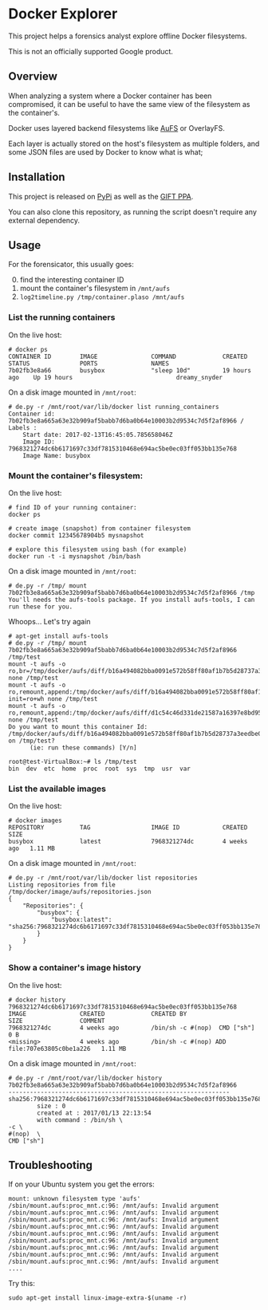 # Docker Explorer

This project helps a forensics analyst explore offline Docker filesystems.

This is not an officially supported Google product.

## Overview

When analyzing a system where a Docker container has been compromised, it can
be useful to have the same view of the filesystem as the container's.

Docker uses layered backend filesystems like
[AuFS](https://jpetazzo.github.io/assets/2015-03-03-not-so-deep-dive-into-docker-storage-drivers.html)
or OverlayFS.

Each layer is actually stored on the host's filesystem as multiple folders, and
some JSON files are used by Docker to know what is what;

## Installation

This project is released on [PyPi](https://pypi.org/project/docker-explorer/) as
well as the [GIFT PPA](https://launchpad.net/~gift).

You can also clone this repository, as running the script doesn't require any
external dependency.

## Usage

For the forensicator, this usually goes:

0. find the interesting container ID
0. mount the container's filesystem in `/mnt/aufs`
0. `log2timeline.py /tmp/container.plaso /mnt/aufs`

### List the running containers

On the live host:

```
# docker ps
CONTAINER ID        IMAGE               COMMAND             CREATED         STATUS              PORTS               NAMES
7b02fb3e8a66        busybox             "sleep 10d"         19 hours ago    Up 19 hours                             dreamy_snyder
```

On a disk image mounted in
`/mnt/root`:

```
# de.py -r /mnt/root/var/lib/docker list running_containers
Container id: 7b02fb3e8a665a63e32b909af5babb7d6ba0b64e10003b2d9534c7d5f2af8966 / Labels :
    Start date: 2017-02-13T16:45:05.785658046Z
    Image ID: 7968321274dc6b6171697c33df7815310468e694ac5be0ec03ff053bb135e768
    Image Name: busybox
```

### Mount the container's filesystem:

On the live host:

```
# find ID of your running container:
docker ps

# create image (snapshot) from container filesystem
docker commit 12345678904b5 mysnapshot

# explore this filesystem using bash (for example)
docker run -t -i mysnapshot /bin/bash
```

On a disk image mounted in
`/mnt/root`:

```
# de.py -r /tmp/ mount 7b02fb3e8a665a63e32b909af5babb7d6ba0b64e10003b2d9534c7d5f2af8966 /tmp
You'll needs the aufs-tools package. If you install aufs-tools, I can run these for you.
```

Whoops... Let's try again

```
# apt-get install aufs-tools
# de.py -r /tmp/ mount 7b02fb3e8a665a63e32b909af5babb7d6ba0b64e10003b2d9534c7d5f2af8966 /tmp/test
mount -t aufs -o ro,br=/tmp/docker/aufs/diff/b16a494082bba0091e572b58ff80af1b7b5d28737a3eedbe01e73cd7f4e01d23=ro+wh none /tmp/test
mount -t aufs -o ro,remount,append:/tmp/docker/aufs/diff/b16a494082bba0091e572b58ff80af1b7b5d28737a3eedbe01e73cd7f4e01d23-init=ro+wh none /tmp/test
mount -t aufs -o ro,remount,append:/tmp/docker/aufs/diff/d1c54c46d331de21587a16397e8bd95bdbb1015e1a04797c76de128107da83ae=ro+wh none /tmp/test
Do you want to mount this container Id: /tmp/docker/aufs/diff/b16a494082bba0091e572b58ff80af1b7b5d28737a3eedbe01e73cd7f4e01d23 on /tmp/test?
      (ie: run these commands) [Y/n]

root@test-VirtualBox:~# ls /tmp/test
bin  dev  etc  home  proc  root  sys  tmp  usr  var
```


### List the available images

On the live host:

```
# docker images
REPOSITORY          TAG                 IMAGE ID            CREATED       SIZE
busybox             latest              7968321274dc        4 weeks ago   1.11 MB
```

On a disk image mounted in
`/mnt/root`:

```
# de.py -r /mnt/root/var/lib/docker list repositories
Listing repositories from file /tmp/docker/image/aufs/repositories.json
{
    "Repositories": {
        "busybox": {
            "busybox:latest": "sha256:7968321274dc6b6171697c33df7815310468e694ac5be0ec03ff053bb135e768"
        }
    }
}
```

### Show a container's image history

On the live host:

```
# docker history 7968321274dc6b6171697c33df7815310468e694ac5be0ec03ff053bb135e768
IMAGE               CREATED             CREATED BY                                      SIZE                COMMENT
7968321274dc        4 weeks ago         /bin/sh -c #(nop)  CMD ["sh"]                   0 B
<missing>           4 weeks ago         /bin/sh -c #(nop) ADD file:707e63805c0be1a226   1.11 MB
```


On a disk image mounted in
`/mnt/root`:

```
# de.py -r /mnt/root/var/lib/docker history 7b02fb3e8a665a63e32b909af5babb7d6ba0b64e10003b2d9534c7d5f2af8966
--------------------------------------------------------------
sha256:7968321274dc6b6171697c33df7815310468e694ac5be0ec03ff053bb135e768
        size : 0
        created at : 2017/01/13 22:13:54
        with command : /bin/sh \
-c \
#(nop)  \
CMD ["sh"]
```

## Troubleshooting

If on your Ubuntu system you get the errors:

```
mount: unknown filesystem type 'aufs'
/sbin/mount.aufs:proc_mnt.c:96: /mnt/aufs: Invalid argument
/sbin/mount.aufs:proc_mnt.c:96: /mnt/aufs: Invalid argument
/sbin/mount.aufs:proc_mnt.c:96: /mnt/aufs: Invalid argument
/sbin/mount.aufs:proc_mnt.c:96: /mnt/aufs: Invalid argument
/sbin/mount.aufs:proc_mnt.c:96: /mnt/aufs: Invalid argument
/sbin/mount.aufs:proc_mnt.c:96: /mnt/aufs: Invalid argument
/sbin/mount.aufs:proc_mnt.c:96: /mnt/aufs: Invalid argument
/sbin/mount.aufs:proc_mnt.c:96: /mnt/aufs: Invalid argument
/sbin/mount.aufs:proc_mnt.c:96: /mnt/aufs: Invalid argument
....
```

Try this:

```
sudo apt-get install linux-image-extra-$(uname -r)
```
